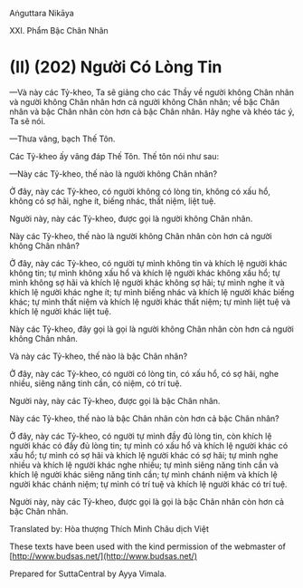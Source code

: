  

Aṅguttara Nikāya

XXI. Phẩm Bậc Chân Nhân

# (II) (202) Người Có Lòng Tin

—Và này các Tỷ-kheo, Ta sẽ giảng cho các Thầy về người không Chân nhân và người không Chân nhân hơn cả người không Chân nhân; về bậc Chân nhân và bậc Chân nhân còn hơn cả bậc Chân nhân. Hãy nghe và khéo tác ý, Ta sẽ nói.

—Thưa vâng, bạch Thế Tôn.

Các Tỷ-kheo ấy vâng đáp Thế Tôn. Thế tôn nói như sau:

—Này các Tỷ-kheo, thế nào là người không Chân nhân?

Ở đây, này các Tỷ-kheo, có người không có lòng tin, không có xấu hổ, không có sợ hãi, nghe ít, biếng nhác, thất niệm, liệt tuệ.

Người này, này các Tỷ-kheo, được gọi là người không Chân nhân.

Này các Tỷ-kheo, thế nào là người không Chân nhân còn hơn cả người không Chân nhân?

Ở đây, này các Tỷ-kheo, có người tự mình không tin và khích lệ người khác không tin; tự mình không xấu hổ và khích lệ người khác không xấu hổ; tự mình không sợ hãi và khích lệ người khác không sợ hãi; tự mình nghe ít và khích lệ người khác nghe ít; tự mình biếng nhác và khích lệ người khác biếng khác; tự mình thất niệm và khích lệ người khác thất niệm; tự mình liệt tuệ và khích lệ người khác liệt tuệ.

Này các Tỷ-kheo, đây gọi là gọi là người không Chân nhân còn hơn cả người không Chân nhân.

Và này các Tỷ-kheo, thế nào là bậc Chân nhân?

Ở đây, này các Tỷ-kheo, có người có lòng tin, có xấu hổ, có sợ hãi, nghe nhiều, siêng năng tinh cần, có niệm, có trí tuệ.

Người này, này các Tỷ-kheo, được gọi là bậc Chân nhân.

Này các Tỷ-kheo, thế nào là bậc Chân nhân còn hơn cả bậc Chân nhân?

Ở đây, này các Tỷ-kheo, có người tự mình đầy đủ lòng tin, còn khích lệ người khác có đầy đủ lòng tin; tự mình có xấu hổ và khích lệ người khác có xấu hổ; tự mình có sợ hãi và khích lệ người khác có sợ hãi; tự mình nghe nhiều và khích lệ người khác nghe nhiều; tự mình siêng năng tinh cần và khích lệ người khác siêng năng tinh cần; tự mình chánh niệm và khích lệ người khác chánh niệm; tự mình có trí tuệ và khích lệ người khác có trí tuệ.

Người này, này các Tỷ-kheo, được gọi là gọi là bậc Chân nhân còn hơn cả bậc Chân nhân.

Translated by: Hòa thượng Thích Minh Châu dịch Việt

These texts have been used with the kind permission of the webmaster of [http://www.budsas.net/](http://www.budsas.net/)

Prepared for SuttaCentral by Ayya Vimala.